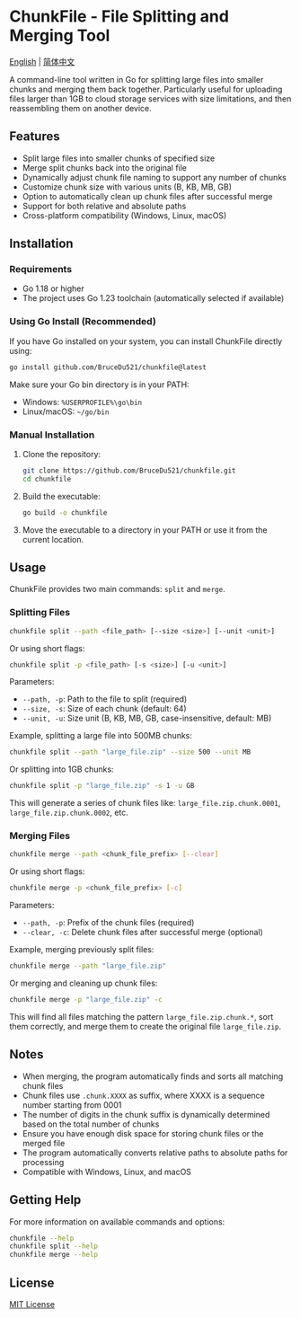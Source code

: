 # ChunkFile - File Splitting and Merging Tool

[English](README.md) | [简体中文](README_CN.md)

A command-line tool written in Go for splitting large files into smaller chunks and merging them back together. Particularly useful for uploading files larger than 1GB to cloud storage services with size limitations, and then reassembling them on another device.

## Features

- Split large files into smaller chunks of specified size
- Merge split chunks back into the original file
- Dynamically adjust chunk file naming to support any number of chunks
- Customize chunk size with various units (B, KB, MB, GB)
- Option to automatically clean up chunk files after successful merge
- Support for both relative and absolute paths
- Cross-platform compatibility (Windows, Linux, macOS)

## Installation

### Requirements

- Go 1.18 or higher
- The project uses Go 1.23 toolchain (automatically selected if available)

### Using Go Install (Recommended)

If you have Go installed on your system, you can install ChunkFile directly using:

```bash
go install github.com/BruceDu521/chunkfile@latest
```

Make sure your Go bin directory is in your PATH:
- Windows: `%USERPROFILE%\go\bin`
- Linux/macOS: `~/go/bin`

### Manual Installation

1. Clone the repository:
   ```bash
   git clone https://github.com/BruceDu521/chunkfile.git
   cd chunkfile
   ```

2. Build the executable:
   ```bash
   go build -o chunkfile
   ```

3. Move the executable to a directory in your PATH or use it from the current location.

## Usage

ChunkFile provides two main commands: `split` and `merge`.

### Splitting Files

```bash
chunkfile split --path <file_path> [--size <size>] [--unit <unit>]
```

Or using short flags:

```bash
chunkfile split -p <file_path> [-s <size>] [-u <unit>]
```

Parameters:
- `--path, -p`: Path to the file to split (required)
- `--size, -s`: Size of each chunk (default: 64)
- `--unit, -u`: Size unit (B, KB, MB, GB, case-insensitive, default: MB)

Example, splitting a large file into 500MB chunks:

```bash
chunkfile split --path "large_file.zip" --size 500 --unit MB
```

Or splitting into 1GB chunks:

```bash
chunkfile split -p "large_file.zip" -s 1 -u GB
```

This will generate a series of chunk files like: `large_file.zip.chunk.0001`, `large_file.zip.chunk.0002`, etc.

### Merging Files

```bash
chunkfile merge --path <chunk_file_prefix> [--clear]
```

Or using short flags:

```bash
chunkfile merge -p <chunk_file_prefix> [-c]
```

Parameters:
- `--path, -p`: Prefix of the chunk files (required)
- `--clear, -c`: Delete chunk files after successful merge (optional)

Example, merging previously split files:

```bash
chunkfile merge --path "large_file.zip"
```

Or merging and cleaning up chunk files:

```bash
chunkfile merge -p "large_file.zip" -c
```

This will find all files matching the pattern `large_file.zip.chunk.*`, sort them correctly, and merge them to create the original file `large_file.zip`.

## Notes

- When merging, the program automatically finds and sorts all matching chunk files
- Chunk files use `.chunk.XXXX` as suffix, where XXXX is a sequence number starting from 0001
- The number of digits in the chunk suffix is dynamically determined based on the total number of chunks
- Ensure you have enough disk space for storing chunk files or the merged file
- The program automatically converts relative paths to absolute paths for processing
- Compatible with Windows, Linux, and macOS

## Getting Help

For more information on available commands and options:

```bash
chunkfile --help
chunkfile split --help
chunkfile merge --help
```

## License

[MIT License](LICENSE) 